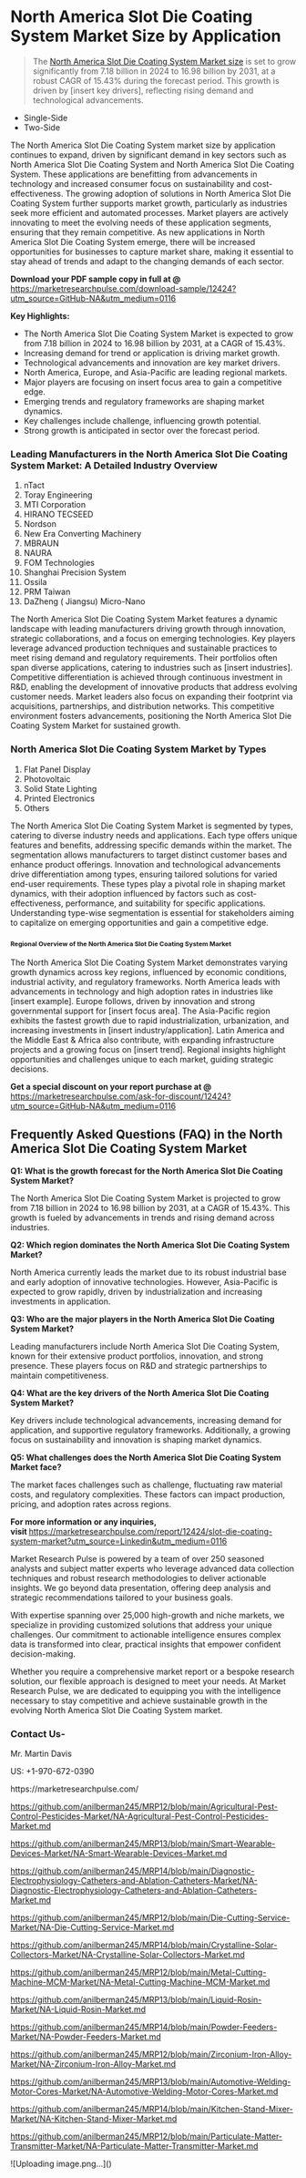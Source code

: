 <h1>North America Slot Die Coating System Market&nbsp;Size by Application</h1><blockquote><p>The <a href="https://marketresearchpulse.com/download-sample/12424?utm_source=GitHub-NA&amp;utm_medium=0116">North America Slot Die Coating System Market size</a> is set to grow significantly from 7.18 billion in 2024 to 16.98 billion by 2031, at a robust CAGR of 15.43% during the forecast period. This growth is driven by [insert key drivers], reflecting rising demand and technological advancements.</p></blockquote><ul><li>Single-Side<li> Two-Side</li></ul><p>The North America Slot Die Coating System market size by application continues to expand, driven by significant demand in key sectors such as North America Slot Die Coating System and North America Slot Die Coating System. These applications are benefitting from advancements in technology and increased consumer focus on sustainability and cost-effectiveness. The growing adoption of solutions in North America Slot Die Coating System further supports market growth, particularly as industries seek more efficient and automated processes. Market players are actively innovating to meet the evolving needs of these application segments, ensuring that they remain competitive. As new applications in North America Slot Die Coating System emerge, there will be increased opportunities for businesses to capture market share, making it essential to stay ahead of trends and adapt to the changing demands of each sector.</p><p><strong>Download your PDF sample copy in full at @ </strong><a href="https://marketresearchpulse.com/download-sample/12424?utm_source=GitHub-NA&amp;utm_medium=0116">https://marketresearchpulse.com/download-sample/12424?utm_source=GitHub-NA&amp;utm_medium=0116</a></p><p><strong>Key Highlights: </strong></p><ul><li>The North America Slot Die Coating System Market is expected to grow from 7.18 billion in 2024 to 16.98 billion by 2031, at a CAGR of 15.43%.</li><li>Increasing demand for trend or application is driving market growth.</li><li>Technological advancements and innovation are key market drivers.</li><li>North America, Europe, and Asia-Pacific are leading regional markets.</li><li>Major players are focusing on insert focus area to gain a competitive edge.</li><li>Emerging trends and regulatory frameworks are shaping market dynamics.</li><li>Key challenges include challenge, influencing growth potential.</li><li>Strong growth is anticipated in sector over the forecast period.</li></ul><h3>Leading Manufacturers in the North America Slot Die Coating System Market: A Detailed Industry Overview</h3><ol><li>nTact</li><li>Toray Engineering</li><li>MTI Corporation</li><li>HIRANO TECSEED</li><li>Nordson</li><li>New Era Converting Machinery</li><li>MBRAUN</li><li>NAURA</li><li>FOM Technologies</li><li>Shanghai Precision System</li><li>Ossila</li><li>PRM Taiwan</li><li>DaZheng ( Jiangsu) Micro-Nano</li></ol><div class="flex max-w-full flex-col flex-grow"><div class="min-h-8 text-message flex w-full flex-col items-end gap-2 whitespace-normal break-words [.text-message+&amp;]:mt-5" dir="auto" data-message-author-role="assistant" data-message-id="fd8432e4-4910-450d-b182-61b7bfb0a01f" data-message-model-slug="gpt-4o"><div class="flex w-full flex-col gap-1 empty:hidden first:pt-[3px]"><div class="markdown prose w-full break-words dark:prose-invert light"><p>The North America Slot Die Coating System Market features a dynamic landscape with leading manufacturers driving growth through innovation, strategic collaborations, and a focus on emerging technologies. Key players leverage advanced production techniques and sustainable practices to meet rising demand and regulatory requirements. Their portfolios often span diverse applications, catering to industries such as [insert industries]. Competitive differentiation is achieved through continuous investment in R&amp;D, enabling the development of innovative products that address evolving customer needs. Market leaders also focus on expanding their footprint via acquisitions, partnerships, and distribution networks. This competitive environment fosters advancements, positioning the North America Slot Die Coating System Market for sustained growth.</p></div></div></div></div><h3>North America Slot Die Coating System Market by Types</h3><ol><li>Flat Panel Display<li> Photovoltaic<li> Solid State Lighting<li> Printed Electronics<li> Others</li></ol><div class="flex max-w-full flex-col flex-grow"><div class="min-h-8 text-message flex w-full flex-col items-end gap-2 whitespace-normal break-words [.text-message+&amp;]:mt-5" dir="auto" data-message-author-role="assistant" data-message-id="084470be-0bb7-4664-bddf-5156b4f41249" data-message-model-slug="gpt-4o-mini"><div class="flex w-full flex-col gap-1 empty:hidden first:pt-[3px]"><div class="markdown prose w-full break-words dark:prose-invert light"><p>The North America Slot Die Coating System Market is segmented by types, catering to diverse industry needs and applications. Each type offers unique features and benefits, addressing specific demands within the market. The segmentation allows manufacturers to target distinct customer bases and enhance product offerings. Innovation and technological advancements drive differentiation among types, ensuring tailored solutions for varied end-user requirements. These types play a pivotal role in shaping market dynamics, with their adoption influenced by factors such as cost-effectiveness, performance, and suitability for specific applications. Understanding type-wise segmentation is essential for stakeholders aiming to capitalize on emerging opportunities and gain a competitive edge.</p></div></div></div></div><h3><span style="font-size: 11px;">Regional Overview of the North America Slot Die Coating System Market</span></h3><div class="flex max-w-full flex-col flex-grow"><div class="min-h-8 text-message flex w-full flex-col items-end gap-2 whitespace-normal break-words [.text-message+&amp;]:mt-5" dir="auto" data-message-author-role="assistant" data-message-id="e9038762-ce64-4e30-91c9-9bd413514231" data-message-model-slug="gpt-4o-mini"><div class="flex w-full flex-col gap-1 empty:hidden first:pt-[3px]"><div class="markdown prose w-full break-words dark:prose-invert light"><p>The North America Slot Die Coating System Market demonstrates varying growth dynamics across key regions, influenced by economic conditions, industrial activity, and regulatory frameworks. North America leads with advancements in technology and high adoption rates in industries like [insert example]. Europe follows, driven by innovation and strong governmental support for [insert focus area]. The Asia-Pacific region exhibits the fastest growth due to rapid industrialization, urbanization, and increasing investments in [insert industry/application]. Latin America and the Middle East &amp; Africa also contribute, with expanding infrastructure projects and a growing focus on [insert trend]. Regional insights highlight opportunities and challenges unique to each market, guiding strategic decisions.</p></div></div></div></div><p><strong>Get a special discount on your report purchase at @ </strong><a href="https://marketresearchpulse.com/ask-for-discount/12424?utm_source=GitHub-NA&amp;utm_medium=0116">https://marketresearchpulse.com/ask-for-discount/12424?utm_source=GitHub-NA&amp;utm_medium=0116</a></p><h2>Frequently Asked Questions (FAQ) in the North America Slot Die Coating System Market</h2><p><strong>Q1: What is the growth forecast for the North America Slot Die Coating System Market?</strong></p><p>The North America Slot Die Coating System Market is projected to grow from 7.18 billion in 2024 to 16.98 billion by 2031, at a CAGR of 15.43%. This growth is fueled by advancements in trends and rising demand across industries.</p><p><strong>Q2: Which region dominates the North America Slot Die Coating System Market?</strong></p><p>North America currently leads the market due to its robust industrial base and early adoption of innovative technologies. However, Asia-Pacific is expected to grow rapidly, driven by industrialization and increasing investments in application.</p><p><strong>Q3: Who are the major players in the North America Slot Die Coating System Market?</strong></p><p>Leading manufacturers include North America Slot Die Coating System, known for their extensive product portfolios, innovation, and strong presence. These players focus on R&amp;D and strategic partnerships to maintain competitiveness.</p><p><strong>Q4: What are the key drivers of the North America Slot Die Coating System Market?</strong></p><p>Key drivers include technological advancements, increasing demand for application, and supportive regulatory frameworks. Additionally, a growing focus on sustainability and innovation is shaping market dynamics.</p><p><strong>Q5: What challenges does the North America Slot Die Coating System Market face?</strong></p><p>The market faces challenges such as challenge, fluctuating raw material costs, and regulatory complexities. These factors can impact production, pricing, and adoption rates across regions.</p><p><strong>For more information or any inquiries, visit&nbsp;</strong><a href="https://marketresearchpulse.com/report/12424/slot-die-coating-system-market?utm_source=Linkedin&utm_medium=0116">https://marketresearchpulse.com/report/12424/slot-die-coating-system-market?utm_source=Linkedin&utm_medium=0116</a></p><p>Market Research Pulse is powered by a team of over 250 seasoned analysts and subject matter experts who leverage advanced data collection techniques and robust research methodologies to deliver actionable insights. We go beyond data presentation, offering deep analysis and strategic recommendations tailored to your business goals.</p><p>With expertise spanning over 25,000 high-growth and niche markets, we specialize in providing customized solutions that address your unique challenges. Our commitment to actionable intelligence ensures complex data is transformed into clear, practical insights that empower confident decision-making.</p><p>Whether you require a comprehensive market report or a bespoke research solution, our flexible approach is designed to meet your needs. At Market Research Pulse, we are dedicated to equipping you with the intelligence necessary to stay competitive and achieve sustainable growth in the evolving North America Slot Die Coating System market.</p><h3><strong>Contact Us-</strong></h3><p>Mr. Martin Davis</p><p>US: +1-970-672-0390</p><p>https://marketresearchpulse.com/</p><p><a href="https://github.com/anilberman245/MRP12/blob/main/Agricultural-Pest-Control-Pesticides-Market/NA-Agricultural-Pest-Control-Pesticides-Market.md">https://github.com/anilberman245/MRP12/blob/main/Agricultural-Pest-Control-Pesticides-Market/NA-Agricultural-Pest-Control-Pesticides-Market.md</a></p><p><a href="https://github.com/anilberman245/MRP13/blob/main/Smart-Wearable-Devices-Market/NA-Smart-Wearable-Devices-Market.md">https://github.com/anilberman245/MRP13/blob/main/Smart-Wearable-Devices-Market/NA-Smart-Wearable-Devices-Market.md</a></p><p><a href="https://github.com/anilberman245/MRP14/blob/main/Diagnostic-Electrophysiology-Catheters-and-Ablation-Catheters-Market/NA-Diagnostic-Electrophysiology-Catheters-and-Ablation-Catheters-Market.md">https://github.com/anilberman245/MRP14/blob/main/Diagnostic-Electrophysiology-Catheters-and-Ablation-Catheters-Market/NA-Diagnostic-Electrophysiology-Catheters-and-Ablation-Catheters-Market.md</a></p><p><a href="https://github.com/anilberman245/MRP12/blob/main/Die-Cutting-Service-Market/NA-Die-Cutting-Service-Market.md">https://github.com/anilberman245/MRP12/blob/main/Die-Cutting-Service-Market/NA-Die-Cutting-Service-Market.md</a></p><p><a href="https://github.com/anilberman245/MRP14/blob/main/Crystalline-Solar-Collectors-Market/NA-Crystalline-Solar-Collectors-Market.md">https://github.com/anilberman245/MRP14/blob/main/Crystalline-Solar-Collectors-Market/NA-Crystalline-Solar-Collectors-Market.md</a></p><p><a href="https://github.com/anilberman245/MRP12/blob/main/Metal-Cutting-Machine-MCM-Market/NA-Metal-Cutting-Machine-MCM-Market.md">https://github.com/anilberman245/MRP12/blob/main/Metal-Cutting-Machine-MCM-Market/NA-Metal-Cutting-Machine-MCM-Market.md</a></p><p><a href="https://github.com/anilberman245/MRP13/blob/main/Liquid-Rosin-Market/NA-Liquid-Rosin-Market.md">https://github.com/anilberman245/MRP13/blob/main/Liquid-Rosin-Market/NA-Liquid-Rosin-Market.md</a></p><p><a href="https://github.com/anilberman245/MRP14/blob/main/Powder-Feeders-Market/NA-Powder-Feeders-Market.md">https://github.com/anilberman245/MRP14/blob/main/Powder-Feeders-Market/NA-Powder-Feeders-Market.md</a></p><p><a href="https://github.com/anilberman245/MRP12/blob/main/Zirconium-Iron-Alloy-Market/NA-Zirconium-Iron-Alloy-Market.md">https://github.com/anilberman245/MRP12/blob/main/Zirconium-Iron-Alloy-Market/NA-Zirconium-Iron-Alloy-Market.md</a></p><p><a href="https://github.com/anilberman245/MRP13/blob/main/Automotive-Welding-Motor-Cores-Market/NA-Automotive-Welding-Motor-Cores-Market.md">https://github.com/anilberman245/MRP13/blob/main/Automotive-Welding-Motor-Cores-Market/NA-Automotive-Welding-Motor-Cores-Market.md</a></p><p><a href="https://github.com/anilberman245/MRP14/blob/main/Kitchen-Stand-Mixer-Market/NA-Kitchen-Stand-Mixer-Market.md">https://github.com/anilberman245/MRP14/blob/main/Kitchen-Stand-Mixer-Market/NA-Kitchen-Stand-Mixer-Market.md</a></p><p><a href="https://github.com/anilberman245/MRP12/blob/main/Particulate-Matter-Transmitter-Market/NA-Particulate-Matter-Transmitter-Market.md">https://github.com/anilberman245/MRP12/blob/main/Particulate-Matter-Transmitter-Market/NA-Particulate-Matter-Transmitter-Market.md</a></p>
![Uploading image.png…]()
